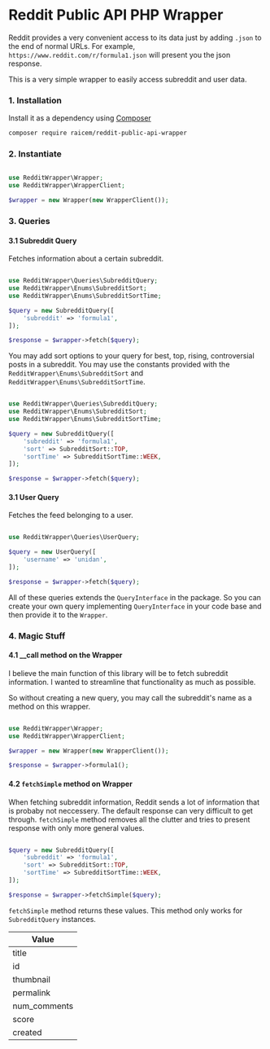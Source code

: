 Reddit Public API PHP Wrapper
===

Reddit provides a very convenient access to its data just by adding `.json` to the end of normal URLs. For example, `https://www.reddit.com/r/formula1.json` will present you the json response.

This is a very simple wrapper to easily access subreddit and user data. 

### 1. Installation

Install it as a dependency using [Composer](https://getcomposer.org/)

```bash
composer require raicem/reddit-public-api-wrapper
```

### 2. Instantiate
```php

use RedditWrapper\Wrapper;
use RedditWrapper\WrapperClient;

$wrapper = new Wrapper(new WrapperClient());

```

### 3. Queries
#### 3.1 Subreddit Query
Fetches information about a certain subreddit.

```php

use RedditWrapper\Queries\SubredditQuery;
use RedditWrapper\Enums\SubredditSort;
use RedditWrapper\Enums\SubredditSortTime;

$query = new SubredditQuery([
    'subreddit' => 'formula1',
]);

$response = $wrapper->fetch($query);

```

You may add sort options to your query for best, top, rising, controversial posts in a subreddit.
You may use the constants provided with the `RedditWrapper\Enums\SubredditSort` and `RedditWrapper\Enums\SubredditSortTime`.

```php

use RedditWrapper\Queries\SubredditQuery;
use RedditWrapper\Enums\SubredditSort;
use RedditWrapper\Enums\SubredditSortTime;

$query = new SubredditQuery([
    'subreddit' => 'formula1',
    'sort' => SubredditSort::TOP,
    'sortTime' => SubredditSortTime::WEEK,
]);

$response = $wrapper->fetch($query);

```

#### 3.1 User Query

Fetches the feed belonging to a user.

```php

use RedditWrapper\Queries\UserQuery;

$query = new UserQuery([
    'username' => 'unidan',
]);

$response = $wrapper->fetch($query);

```

All of these queries extends the `QueryInterface` in the package. So you can create your own query implementing `QueryInterface` in your code base and then provide it to the `Wrapper`.

### 4. Magic Stuff
#### 4.1 __call method on the Wrapper

I believe the main function of this library will be to fetch subreddit information. I wanted to streamline that functionality as much as possible. 

So without creating a new query, you may call the subreddit's name as a method on this wrapper.

```php

use RedditWrapper\Wrapper;
use RedditWrapper\WrapperClient;

$wrapper = new Wrapper(new WrapperClient());

$response = $wrapper->formula1();

```
#### 4.2 `fetchSimple` method on Wrapper
When fetching subreddit information, Reddit sends a lot of information that is probaby not neccessery. The default response can very difficult to get through. `fetchSimple` method removes all the clutter and tries to present response with only more general values.

```php

$query = new SubredditQuery([
    'subreddit' => 'formula1',
    'sort' => SubredditSort::TOP,
    'sortTime' => SubredditSortTime::WEEK,
]);

$response = $wrapper->fetchSimple($query);

```

`fetchSimple` method returns these values. This method only works for `SubredditQuery` instances.

| Value        |
| ------------ |
| title        |
| id           |
| thumbnail    |
| permalink    |
| num_comments |
| score        |
| created      |
